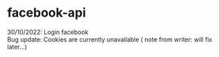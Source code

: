 # facebook-api
30/10/2022: Login facebook<br>
Bug update: Cookies are currently unavailable ( note from writer: will fix later...)
